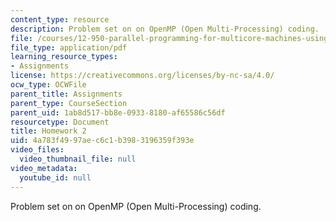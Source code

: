 ```yaml
---
content_type: resource
description: Problem set on on OpenMP (Open Multi-Processing) coding.
file: /courses/12-950-parallel-programming-for-multicore-machines-using-openmp-and-mpi-january-iap-2010/4a783f4997aec6c1b3983196359f393e_MIT12_950IAP10_hw2.pdf
file_type: application/pdf
learning_resource_types:
- Assignments
license: https://creativecommons.org/licenses/by-nc-sa/4.0/
ocw_type: OCWFile
parent_title: Assignments
parent_type: CourseSection
parent_uid: 1ab8d517-bb8e-0933-8180-af65586c56df
resourcetype: Document
title: Homework 2
uid: 4a783f49-97ae-c6c1-b398-3196359f393e
video_files:
  video_thumbnail_file: null
video_metadata:
  youtube_id: null
---
```

Problem set on on OpenMP (Open Multi-Processing) coding.